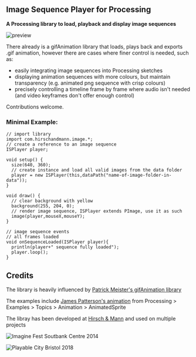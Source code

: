 ## Image Sequence Player for Processing

**A Processing library to load, playback and display image sequences**

![preview](https://raw.githubusercontent.com/orgicus/image-sequence-player/master/preview.gif)

There already is a gifAnimation library that loads, plays back and exports .gif animation,
however there are cases where finer control is needed, such as:

- easily integrating image sequences into Processing sketches
- displaying animation sequences with more colours, but maintain transparency (e.g. animated png sequence with crisp colours)
- precisely controlling a timeline frame by frame where audio isn't needed (and video keyframes don't offer enough control)  

Contributions welcome.

### Minimal Example:

```processing
// import library
import com.hirschandmann.image.*;
// create a reference to an image sequence
ISPlayer player;

void setup() {
  size(640, 360);
  // create instance and load all valid images from the data folder
  player = new ISPlayer(this,dataPath("name-of-image-folder-in-data"));
}

void draw() {
  // clear background with yellow
  background(255, 204, 0);
  // render image sequence, ISPlayer extends PImage, use it as such
  image(player,mouseX,mouseY);
}

// image sequence events
// all frames loaded
void onSequenceLoaded(ISPlayer player){
  println(player+" sequence fully loaded");
  player.loop();
}
```

## Credits

The library is heavily influenced by [Patrick Meister's gifAnimation library](https://github.com/extrapixel/gif-animation)

The examples include [James Patterson's animation](http://presstube.com/hello/) from Processing > Examples > Topics > Animation > AnimatedSprite

The libray has been developed at [Hirsch & Mann](http://hirschandmann.com/work) and used on multiple projects

![Imagine Fest Soutbank Centre 2014](https://www.hirschandmann.com/wp-content/uploads/2017/06/Hirschandmann_IMG_featured01_TIMEMACHINE.jpg)

![Playable City Bristol 2018](https://www.hirschandmann.com/wp-content/uploads/2018/08/city_website_0003_1150976_JonAitken_edit-001.jpg)